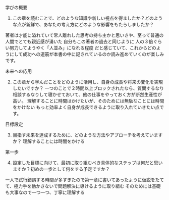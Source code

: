 学びの概要
1. この章を読むことで、どのような知識や新しい視点を得ましたか？どのような点が新鮮で、あなたの考え方にどのような影響をもたらしましたか？

著者は才能に溢れていて常人離れした思考の持ち主かと思いきや、至って普通の人間でとても親近感が湧いた
自分もこの著者の過去と同じように
人の３倍ぐらい努力してようやく「人並み」になれる程度
だと感じていて、これからどのようにして成功への道筋が本書の中に記されているのか読み進めていくのが楽しみです。


未来への応用

2. この章から学んだことをどのように活用し、自身の成長や将来の変化を実現したいですか？
一つのことで２時間以上ブロックされたなら、質問するなり相談するなりして寝かせておいて、他の仕事をやっておく方が断然生産性が高い。
理解することに時間はかけたいが、そのためには無駄なことには時間をかけない
もっと効率よく自身が成長できるように取り入れていきたい点です。


目標設定

3. 目指す未来を達成するために、どのような方法やアプローチを考えていますか？
理解することには時間をかける



第一歩

4. 設定した目標に向けて、最初に取り組むべき具体的なステップは何だと思いますか？初めの一歩として何をする予定ですか？  

一人で試行錯誤する時間が多すぎたので第一章に書いてあったように仮説をたてて、極力手を動かさないで問題解決に導けるように取り組む
そのためには基礎も大事なので一つ一つ、丁寧に理解する

